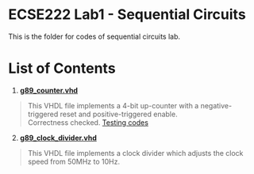 # ECSE222 Lab1 - Sequential Circuits  
This is the folder for codes of sequential circuits lab.  

# List of Contents  
1) [__g89_counter.vhd__](https://github.com/Catosine/ECSE222---VHDL/blob/master/Lab2/g89_counter.vhd)  
> This VHDL file implements a 4-bit up-counter with a negative-triggered reset and positive-triggered enable.  
> Correctness checked. [Testing codes](https://github.com/Catosine/ECSE222---VHDL/blob/master/Lab2/g89_counter.vht)  

2) [__g89_clock_divider.vhd__](https://github.com/Catosine/ECSE222---VHDL/blob/master/Lab2/g89_clock_divider.vhd)  
> This VHDL file implements a clock divider which adjusts the clock speed from 50MHz to 10Hz.  
